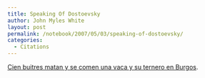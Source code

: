 ```yaml
---
title: Speaking Of Dostoevsky
author: John Myles White
layout: post
permalink: /notebook/2007/05/03/speaking-of-dostoevsky/
categories:
  - Citations
---
```


[Cien buitres matan y se comen una vaca y su ternero en Burgos](http://www.elpais.com/articulo/sociedad/Cien/buitres/matan/comen/vaca/ternero/Burgos/elpepusoc/20070503elpepusoc_3/Tes).

